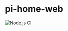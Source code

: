 # pi-home-web

![Node.js CI](https://github.com/raspberry-pi-home/pi-home-web/workflows/Node.js%20CI/badge.svg)
